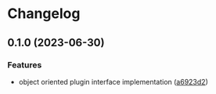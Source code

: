 # Changelog

## 0.1.0 (2023-06-30)


### Features

* object oriented plugin interface implementation ([a6923d2](https://github.com/snakemake/snakemake-executor-plugin-interface/commit/a6923d2e5319124b5db2b72210280c43c5a47624))
